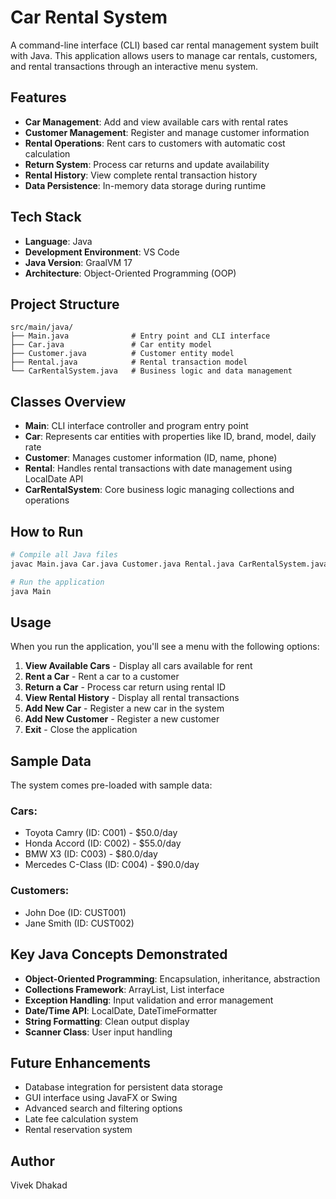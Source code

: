 # Car Rental System

A command-line interface (CLI) based car rental management system built with Java. This application allows users to manage car rentals, customers, and rental transactions through an interactive menu system.

## Features

- **Car Management**: Add and view available cars with rental rates
- **Customer Management**: Register and manage customer information
- **Rental Operations**: Rent cars to customers with automatic cost calculation
- **Return System**: Process car returns and update availability
- **Rental History**: View complete rental transaction history
- **Data Persistence**: In-memory data storage during runtime

## Tech Stack

- **Language**: Java
- **Development Environment**: VS Code
- **Java Version**: GraalVM 17
- **Architecture**: Object-Oriented Programming (OOP)

## Project Structure

```
src/main/java/
├── Main.java              # Entry point and CLI interface
├── Car.java               # Car entity model
├── Customer.java          # Customer entity model
├── Rental.java            # Rental transaction model
└── CarRentalSystem.java   # Business logic and data management
```

## Classes Overview

- **Main**: CLI interface controller and program entry point
- **Car**: Represents car entities with properties like ID, brand, model, daily rate
- **Customer**: Manages customer information (ID, name, phone)
- **Rental**: Handles rental transactions with date management using LocalDate API
- **CarRentalSystem**: Core business logic managing collections and operations

## How to Run

```bash
# Compile all Java files
javac Main.java Car.java Customer.java Rental.java CarRentalSystem.java

# Run the application
java Main
```

## Usage

When you run the application, you'll see a menu with the following options:

1. **View Available Cars** - Display all cars available for rent
2. **Rent a Car** - Rent a car to a customer
3. **Return a Car** - Process car return using rental ID
4. **View Rental History** - Display all rental transactions
5. **Add New Car** - Register a new car in the system
6. **Add New Customer** - Register a new customer
7. **Exit** - Close the application

## Sample Data

The system comes pre-loaded with sample data:

### Cars:
- Toyota Camry (ID: C001) - $50.0/day
- Honda Accord (ID: C002) - $55.0/day
- BMW X3 (ID: C003) - $80.0/day
- Mercedes C-Class (ID: C004) - $90.0/day

### Customers:
- John Doe (ID: CUST001)
- Jane Smith (ID: CUST002)

## Key Java Concepts Demonstrated

- **Object-Oriented Programming**: Encapsulation, inheritance, abstraction
- **Collections Framework**: ArrayList, List interface
- **Exception Handling**: Input validation and error management
- **Date/Time API**: LocalDate, DateTimeFormatter
- **String Formatting**: Clean output display
- **Scanner Class**: User input handling

## Future Enhancements

- Database integration for persistent data storage
- GUI interface using JavaFX or Swing
- Advanced search and filtering options
- Late fee calculation system
- Rental reservation system

## Author

Vivek Dhakad
